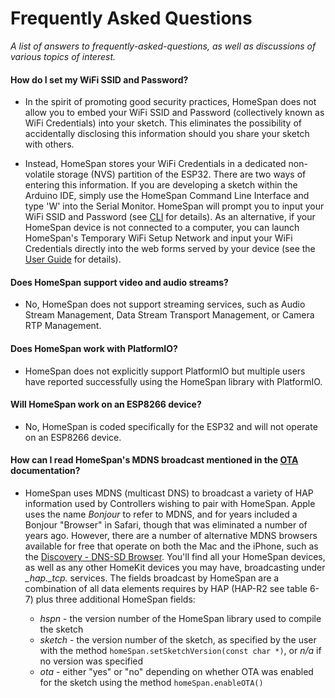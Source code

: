 # Frequently Asked Questions

*A list of answers to frequently-asked-questions, as well as discussions of various topics of interest.*

#### How do I set my WiFi SSID and Password?

* In the spirit of promoting good security practices, HomeSpan does not allow you to embed your WiFi SSID and Password (collectively known as WiFi Credentials) into your sketch.  This eliminates the possibility of accidentally disclosing this information should you share your sketch with others.

* Instead, HomeSpan stores your WiFi Credentials in a dedicated non-volatile storage (NVS) partition of the ESP32.  There are two ways of entering this information.  If you are developing a sketch within the Arduino IDE, simply use the HomeSpan Command Line Interface and type 'W' into the Serial Monitor.  HomeSpan will prompt you to input your WiFi SSID and Password (see [CLI](CLI.md) for details).  As an alternative, if your HomeSpan device is not connected to a computer, you can launch HomeSpan's Temporary WiFi Setup Network and input your WiFi Credentials directly into the web forms served by your device (see the [User Guide](https://github.com/HomeSpan/HomeSpan/blob/master/docs/UserGuide.md#setting-homespans-wifi-credentials-and-setup-code) for details).

#### Does HomeSpan support video and audio streams?

* No, HomeSpan does not support streaming services, such as Audio Stream Management, Data Stream Transport Management, or Camera RTP Management.

#### Does HomeSpan work with PlatformIO?

* HomeSpan does not explicitly support PlatformIO but multiple users have reported successfully using the HomeSpan library with PlatformIO.

#### Will HomeSpan work on an ESP8266 device?

* No, HomeSpan is coded specifically for the ESP32 and will not operate on an ESP8266 device.

#### How can I read HomeSpan's MDNS broadcast mentioned in the [OTA](OTA.md) documentation?

* HomeSpan uses MDNS (multicast DNS) to broadcast a variety of HAP information used by Controllers wishing to pair with HomeSpan.  Apple uses the name *Bonjour* to refer to MDNS, and for years included a Bonjour "Browser" in Safari, though that was eliminated a number of years ago.  However, there are a number of alternative MDNS browsers available for free that operate on both the Mac and the iPhone, such as the [Discovery - DNS-SD Browser](https://apps.apple.com/us/app/discovery-dns-sd-browser/id1381004916?mt=12).  You'll find all your HomeSpan devices, as well as any other HomeKit devices you may have, broadcasting under *_hap._tcp.* services.  The fields broadcast by HomeSpan are a combination of all data elements requires by HAP (HAP-R2 see table 6-7) plus three additional HomeSpan fields:

  * *hspn* - the version number of the HomeSpan library used to compile the sketch
  * *sketch* - the version number of the sketch, as specified by the user with the method `homeSpan.setSketchVersion(const char *)`, or *n/a* if no version was specified
  * *ota* - either "yes" or "no" depending on whether OTA was enabled for the sketch using the method `homeSpan.enableOTA()` 

